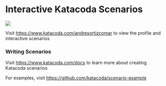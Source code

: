 # Interactive Katacoda Scenarios

[![](http://shields.katacoda.com/katacoda/andresortizcomar/count.svg)](https://www.katacoda.com/andresortizcomar "Get your profile on Katacoda.com")

Visit https://www.katacoda.com/andresortizcomar to view the profile and interactive scenarios

### Writing Scenarios
Visit https://www.katacoda.com/docs to learn more about creating Katacoda scenarios

For examples, visit https://github.com/katacoda/scenario-example
